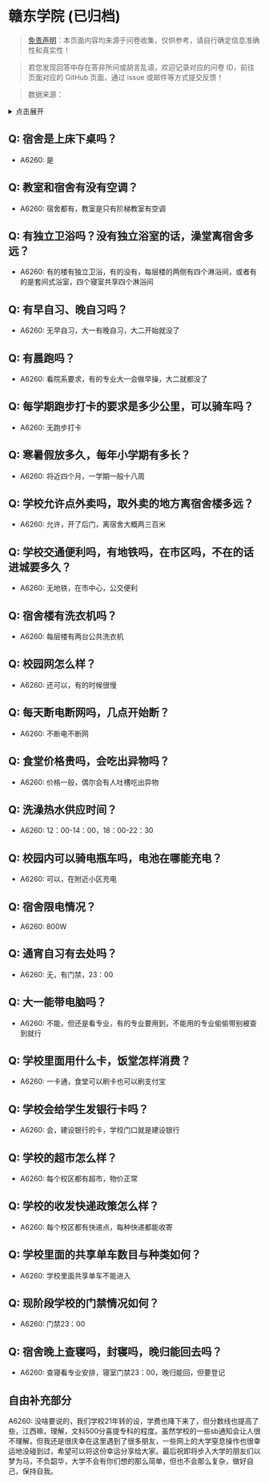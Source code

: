 # 赣东学院 (已归档)

> [免责声明](https://colleges.chat/#_3)：本页面内容均来源于问卷收集，仅供参考，请自行确定信息准确性和真实性！

> 若您发现回答中存在答非所问或胡言乱语，欢迎记录对应的问卷 ID，前往页面对应的 GitHub 页面，通过 issue 或邮件等方式提交反馈！

> 数据来源：

<details><summary>点击展开</summary>
<ul>
<li>A6260: 匿名 (2022 年 06 月)</li>
</ul>
</details>

## Q: 宿舍是上床下桌吗？

- A6260: 是

## Q: 教室和宿舍有没有空调？

- A6260: 宿舍都有，教室是只有阶梯教室有空调

## Q: 有独立卫浴吗？没有独立浴室的话，澡堂离宿舍多远？

- A6260: 有的楼有独立卫浴，有的没有，每层楼的两侧有四个淋浴间，或者有的是套间式浴室，四个寝室共享四个淋浴间

## Q: 有早自习、晚自习吗？

- A6260: 无早自习，大一有晚自习，大二开始就没了

## Q: 有晨跑吗？

- A6260: 看院系要求，有的专业大一会做早操，大二就都没了

## Q: 每学期跑步打卡的要求是多少公里，可以骑车吗？

- A6260: 无跑步打卡

## Q: 寒暑假放多久，每年小学期有多长？

- A6260: 将近四个月，一学期一般十八周

## Q: 学校允许点外卖吗，取外卖的地方离宿舍楼多远？

- A6260: 允许，开了后门，离宿舍大概两三百米

## Q: 学校交通便利吗，有地铁吗，在市区吗，不在的话进城要多久？

- A6260: 无地铁，在市中心，公交便利

## Q: 宿舍楼有洗衣机吗？

- A6260: 每层楼有两台公共洗衣机

## Q: 校园网怎么样？

- A6260: 还可以，有的时候很慢

## Q: 每天断电断网吗，几点开始断？

- A6260: 不断电不断网

## Q: 食堂价格贵吗，会吃出异物吗？

- A6260: 价格一般，偶尔会有人吐槽吃出异物

## Q: 洗澡热水供应时间？

- A6260: 12：00-14：00，18：00-22：30

## Q: 校园内可以骑电瓶车吗，电池在哪能充电？

- A6260: 可以，在附近小区充电

## Q: 宿舍限电情况？

- A6260: 800W

## Q: 通宵自习有去处吗？

- A6260: 无，有门禁，23：00

## Q: 大一能带电脑吗？

- A6260: 不能，但还是看专业，有的专业要用到，不能用的专业偷偷带别被查到就行

## Q: 学校里面用什么卡，饭堂怎样消费？

- A6260: 一卡通，食堂可以刷卡也可以刷支付宝

## Q: 学校会给学生发银行卡吗？

- A6260: 会，建设银行的卡，学校门口就是建设银行

## Q: 学校的超市怎么样？

- A6260: 每个校区都有超市，物价正常

## Q: 学校的收发快递政策怎么样？

- A6260: 每个校区都有快递点，每种快递都能收寄

## Q: 学校里面的共享单车数目与种类如何？

- A6260: 学校里面共享单车不能进入

## Q: 现阶段学校的门禁情况如何？

- A6260: 门禁23：00

## Q: 宿舍晚上查寝吗，封寝吗，晚归能回去吗？

- A6260: 查寝看专业安排，寝室门禁23：00，晚归能回，但要登记

## 自由补充部分

A6260: 没啥要说的，我们学校21年转的设，学费也降下来了，但分数线也提高了些，江西嘛，理解，文科500分喜提专科的程度。虽然学校的一些sb通知会让人很不理解，但我还是很庆幸在这里遇到了很多朋友，一些网上的大学窒息操作也很幸运地没碰到过，希望可以将这份幸运分享给大家。最后祝即将步入大学的朋友们以梦为马，不负韶华，大学不会有你们想的那么简单，但也不会那么复杂，做好自己，保持自我。